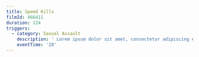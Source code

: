 ```yaml
---
title: Speed Kills
filmId: 466411
duration: 124
triggers:
  - category: Sexual Assault
    description: ' Lorem ipsum dolor sit amet, consectetur adipiscing elit. Donec vitae       commodo neque. Curabitur euismod velit et laoreet condimentum. Lorem ipsum       dolor sit amet, consectetur adipiscing elit.'
    eventTime: '20'
---
```


